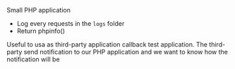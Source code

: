 Small PHP application

- Log every requests in the `logs` folder 
- Return phpinfo()

Useful to usa as third-party application callback test application. 
The third-party send notification to our PHP application and we want to know how the notification will be


